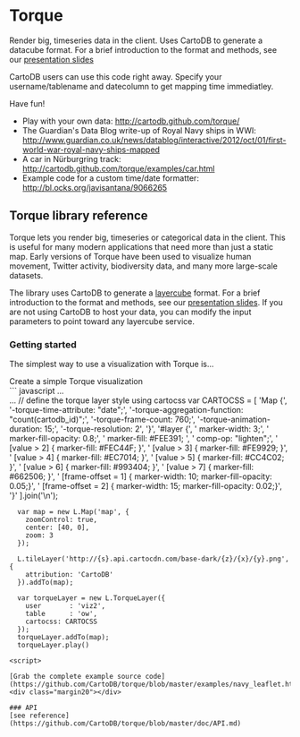 Torque
==

Render big, timeseries data in the client. Uses CartoDB to generate a datacube format. For a brief introduction to the format and methods, see our [presentation slides](http://gijs.github.com/images/cartodb_datacubes.pdf)

CartoDB users can use this code right away. Specify your username/tablename and datecolumn to get mapping time immediatley.

Have fun!

* Play with your own data: http://cartodb.github.com/torque/
* The Guardian's Data Blog write-up of Royal Navy ships in WWI: http://www.guardian.co.uk/news/datablog/interactive/2012/oct/01/first-world-war-royal-navy-ships-mapped
* A car in Nürburgring track: http://cartodb.github.com/torque/examples/car.html
* Example code for a custom time/date formatter: http://bl.ocks.org/javisantana/9066265

## Torque library reference

Torque lets you render big, timeseries or categorical data in the client. This is useful for many modern applications that need more than just a static map. Early versions of Torque have been used to visualize human movement, Twitter activity, biodiversity data, and many more large-scale datasets.

The library uses CartoDB to generate a [layercube]() format. For a brief introduction to the format and methods, see our [presentation slides](http://gijs.github.com/images/cartodb_datacubes.pdf). If you are not using CartoDB to host your data, you can modify the input parameters to point toward any layercube service.

### Getting started

The simplest way to use a visualization with Torque is...

<div class="margin20"></div>
<div class="code_title">Create a simple Torque visualization</div>
  ``` javascript
      ...
        <body>
          <div id="map"></div>
        </body>
      ...
      // define the torque layer style using cartocss
      var CARTOCSS = [
          'Map {',
          '-torque-time-attribute: "date";',
          '-torque-aggregation-function: "count(cartodb_id)";',
          '-torque-frame-count: 760;',
          '-torque-animation-duration: 15;',
          '-torque-resolution: 2',
          '}',
          '#layer {',
          '  marker-width: 3;',
          '  marker-fill-opacity: 0.8;',
          '  marker-fill: #FEE391; ',
          '  comp-op: "lighten";',
          '  [value > 2] { marker-fill: #FEC44F; }',
          '  [value > 3] { marker-fill: #FE9929; }',
          '  [value > 4] { marker-fill: #EC7014; }',
          '  [value > 5] { marker-fill: #CC4C02; }',
          '  [value > 6] { marker-fill: #993404; }',
          '  [value > 7] { marker-fill: #662506; }',
          '  [frame-offset = 1] { marker-width: 10; marker-fill-opacity: 0.05;}',
          '  [frame-offset = 2] { marker-width: 15; marker-fill-opacity: 0.02;}',
          '}'
      ].join('\n');

        
      var map = new L.Map('map', {
        zoomControl: true,
        center: [40, 0],
        zoom: 3
      });

      L.tileLayer('http://{s}.api.cartocdn.com/base-dark/{z}/{x}/{y}.png', {
        attribution: 'CartoDB'
      }).addTo(map);

      var torqueLayer = new L.TorqueLayer({
        user       : 'viz2',
        table      : 'ow',
        cartocss: CARTOCSS
      });
      torqueLayer.addTo(map);
      torqueLayer.play()

    <script>
  ```
[Grab the complete example source code](https://github.com/CartoDB/torque/blob/master/examples/navy_leaflet.html)
<div class="margin20"></div>

### API
[see reference](https://github.com/CartoDB/torque/blob/master/doc/API.md)

